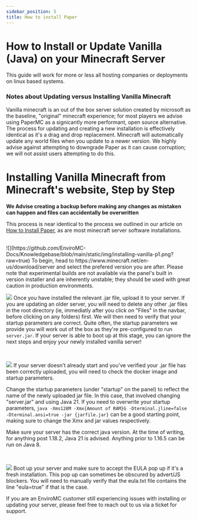 ```yaml
---
sidebar_position: 5
title: How to install Paper
---
```


# How to Install or Update Vanilla (Java) on your Minecraft Server
This guide will work for more or less all hosting companies or deployments on linux based systems.
<br />



### Notes about Updating versus Installing Vanilla Minecraft
Vanilla minecraft is an out of the box server solution created by microsoft as the baseline, "original" minecraft experience; for most players we advise using PaperMC as a signicantly more performant, open source alternative. The process for updating and creating a new installation is effectively identical as it's a drag and drop replacement. Minecraft will automatically update any world files when you update to a newer version. We highly advise against attempting to downgrade Paper as it can cause corruption; we will not assist users attempting to do this.
<br />

# Installing Vanilla Minecraft from Minecraft's website, Step by Step
**We Advise creating a backup before making any changes as mistaken can happen and files can accidentally be overwritten**

This process is near identical to the process we outlined in our article on [How to Install Paper](https://docs.enviromc.host/Minecraft/Installing_Paper), as are most minecraft server software installations.

<br />
![](https://github.com/EnviroMC-Docs/Knowledgebase/blob/main/static/img/installing-vanilla-p1.png?raw=true)
To begin, head to https://www.minecraft.net/en-us/download/server and select the prefered version you are after. Please note that experimental builds are not available via the panel's built in version installer and are inherently unstable; they should be used with great caution in production environments.

<br />

![](https://github.com/EnviroMC-Docs/Knowledgebase/blob/main/static/img/installing-vanilla-p2.png?raw=true)
Once you have installed the relevant .jar file, upload it to your server. If you are updating an older server, you will need to delete any other .jar files in the root directory (ie, immediatly after you click on "Files" in the navbar, before clicking on any folders) first.
We will then need to verify that your startup parameters are correct. Quite often, the startup parameters we provide you will work out of the box as they're pre-configured to run `server.jar`. If your server is able to boot up at this stage, you can ignore the next steps and enjoy your newly installed vanilla server!

<br />

![](https://github.com/EnviroMC-Docs/Knowledgebase/blob/main/static/img/installing-vanilla-p3.png?raw=true)
If your server doesn't already start and you've verified your .jar file has been correctly uploaded, you will need to check the docker image and startup parameters.

Change the startup parameters (under "startup" on the panel) to reflect the name of the newly uploaded jar file. In this case, that involved changing "server.jar" and using Java 21. If you need to overwrite your startup parameters, `java -Xms128M -Xmx{Amount of RAM}G -Dterminal.jline=false -Dterminal.ansi=true -jar {jarfile.jar}` can be a good starting point, making sure to change the Xmx and jar values respectively.

Make sure your server has the correct java version. At the time of writing, for anything post 1.18.2, Java 21 is advised. Anything prior to 1.16.5 can be run on Java 8.

<br />

![](https://github.com/EnviroMC-Docs/Knowledgebase/blob/main/static/img/installing-paper-p4.png?raw=true)
Boot up your server and make sure to accept the EULA pop up if it's a fresh installation. This pop up can sometimes be obscured by advert/JS blockers. You will need to manually verify that the eula.txt file contains the line "eula=true" if that is the case.

If you are an EnviroMC customer still experiencing issues with installing or updating your server, please feel free to reach out to us via a ticket for support.
